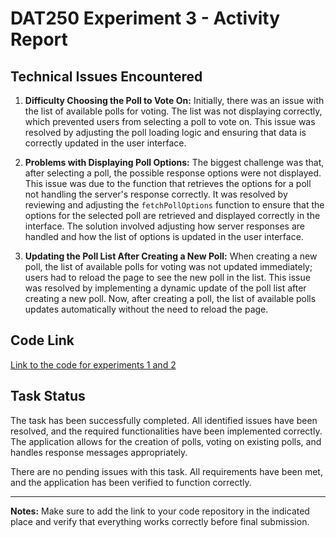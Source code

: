 # DAT250 Experiment 3 - Activity Report

## Technical Issues Encountered

1. **Difficulty Choosing the Poll to Vote On:**
   Initially, there was an issue with the list of available polls for voting. The list was not displaying correctly, which prevented users from selecting a poll to vote on. This issue was resolved by adjusting the poll loading logic and ensuring that data is correctly updated in the user interface.

2. **Problems with Displaying Poll Options:**
   The biggest challenge was that, after selecting a poll, the possible response options were not displayed. This issue was due to the function that retrieves the options for a poll not handling the server's response correctly. It was resolved by reviewing and adjusting the `fetchPollOptions` function to ensure that the options for the selected poll are retrieved and displayed correctly in the interface. The solution involved adjusting how server responses are handled and how the list of options is updated in the user interface.

3. **Updating the Poll List After Creating a New Poll:**
   When creating a new poll, the list of available polls for voting was not updated immediately; users had to reload the page to see the new poll in the list. This issue was resolved by implementing a dynamic update of the poll list after creating a new poll. Now, after creating a poll, the list of available polls updates automatically without the need to reload the page.

## Code Link

[Link to the code for experiments 1 and 2](YOUR_DRIVE_LINK)

## Task Status

The task has been successfully completed. All identified issues have been resolved, and the required functionalities have been implemented correctly. The application allows for the creation of polls, voting on existing polls, and handles response messages appropriately.

There are no pending issues with this task. All requirements have been met, and the application has been verified to function correctly.

---

**Notes:** Make sure to add the link to your code repository in the indicated place and verify that everything works correctly before final submission.

